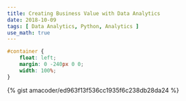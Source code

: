 ```yaml
---
title: Creating Business Value with Data Analytics
date: 2018-10-09
tags: [ Data Analytics, Python, Analytics ]
use_math: true
---
```


```css
#container {
    float: left;
    margin: 0 -240px 0 0;
    width: 100%;
}
```

{% gist amacoder/ed963f13f536cc1935f6c238db28da24 %}

